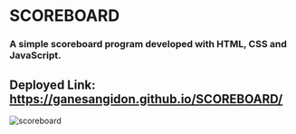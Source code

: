 # SCOREBOARD
### A simple scoreboard program developed with HTML, CSS and JavaScript.
## Deployed Link: https://ganesangidon.github.io/SCOREBOARD/

![scoreboard](https://user-images.githubusercontent.com/88224886/151668450-0c04222d-96e0-42b0-84b5-f3f5723f4ec3.png)
